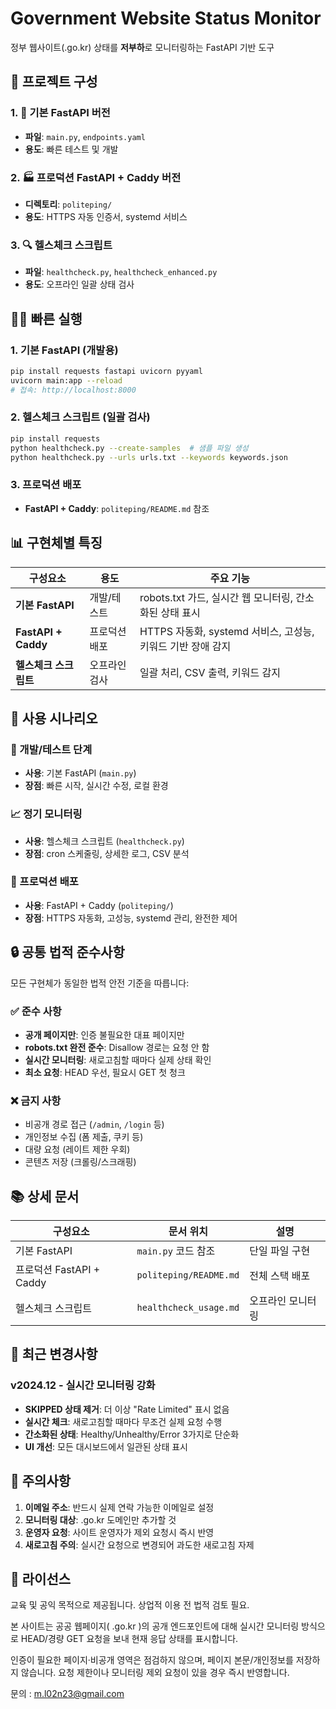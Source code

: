 # Government Website Status Monitor

정부 웹사이트(.go.kr) 상태를 **저부하**로 모니터링하는 FastAPI 기반 도구

## 🔀 프로젝트 구성

### 1. 🐍 기본 FastAPI 버전
- **파일**: `main.py`, `endpoints.yaml`
- **용도**: 빠른 테스트 및 개발

### 2. 🏭 프로덕션 FastAPI + Caddy 버전
- **디렉토리**: `politeping/`
- **용도**: HTTPS 자동 인증서, systemd 서비스

### 3. 🔍 헬스체크 스크립트
- **파일**: `healthcheck.py`, `healthcheck_enhanced.py`
- **용도**: 오프라인 일괄 상태 검사

## 🏃‍♂️ 빠른 실행

### 1. 기본 FastAPI (개발용)
```bash
pip install requests fastapi uvicorn pyyaml
uvicorn main:app --reload
# 접속: http://localhost:8000
```

### 2. 헬스체크 스크립트 (일괄 검사)
```bash
pip install requests
python healthcheck.py --create-samples  # 샘플 파일 생성
python healthcheck.py --urls urls.txt --keywords keywords.json
```

### 3. 프로덕션 배포
- **FastAPI + Caddy**: `politeping/README.md` 참조

## 📊 구현체별 특징

| 구성요소 | 용도 | 주요 기능 |
|---------|------|-----------|
| **기본 FastAPI** | 개발/테스트 | robots.txt 가드, 실시간 웹 모니터링, 간소화된 상태 표시 |
| **FastAPI + Caddy** | 프로덕션 배포 | HTTPS 자동화, systemd 서비스, 고성능, 키워드 기반 장애 감지 |
| **헬스체크 스크립트** | 오프라인 검사 | 일괄 처리, CSV 출력, 키워드 감지 |

## 🎯 사용 시나리오

### 🧪 개발/테스트 단계
- **사용**: 기본 FastAPI (`main.py`)
- **장점**: 빠른 시작, 실시간 수정, 로컬 환경

### 📈 정기 모니터링
- **사용**: 헬스체크 스크립트 (`healthcheck.py`)
- **장점**: cron 스케줄링, 상세한 로그, CSV 분석

### 🏢 프로덕션 배포
- **사용**: FastAPI + Caddy (`politeping/`)
- **장점**: HTTPS 자동화, 고성능, systemd 관리, 완전한 제어

## 🔒 공통 법적 준수사항

모든 구현체가 동일한 법적 안전 기준을 따릅니다:

### ✅ 준수 사항
- **공개 페이지만**: 인증 불필요한 대표 페이지만
- **robots.txt 완전 준수**: Disallow 경로는 요청 안 함
- **실시간 모니터링**: 새로고침할 때마다 실제 상태 확인
- **최소 요청**: HEAD 우선, 필요시 GET 첫 청크

### ❌ 금지 사항
- 비공개 경로 접근 (`/admin`, `/login` 등)
- 개인정보 수집 (폼 제출, 쿠키 등)
- 대량 요청 (레이트 제한 우회)
- 콘텐츠 저장 (크롤링/스크래핑)

## 📚 상세 문서

| 구성요소 | 문서 위치 | 설명 |
|---------|-----------|------|
| 기본 FastAPI | `main.py` 코드 참조 | 단일 파일 구현 |
| 프로덕션 FastAPI + Caddy | `politeping/README.md` | 전체 스택 배포 |
| 헬스체크 스크립트 | `healthcheck_usage.md` | 오프라인 모니터링 |

## 🔄 최근 변경사항

### v2024.12 - 실시간 모니터링 강화
- **SKIPPED 상태 제거**: 더 이상 "Rate Limited" 표시 없음
- **실시간 체크**: 새로고침할 때마다 무조건 실제 요청 수행
- **간소화된 상태**: Healthy/Unhealthy/Error 3가지로 단순화
- **UI 개선**: 모든 대시보드에서 일관된 상태 표시

## 🚨 주의사항

1. **이메일 주소**: 반드시 실제 연락 가능한 이메일로 설정
2. **모니터링 대상**: .go.kr 도메인만 추가할 것
3. **운영자 요청**: 사이트 운영자가 제외 요청시 즉시 반영
4. **새로고침 주의**: 실시간 요청으로 변경되어 과도한 새로고침 자제

## 📄 라이선스

교육 및 공익 목적으로 제공됩니다. 상업적 이용 전 법적 검토 필요.

본 사이트는 공공 웹페이지( .go.kr )의 공개 엔드포인트에 대해
실시간 모니터링 방식으로 HEAD/경량 GET 요청을 보내
현재 응답 상태를 표시합니다. 

인증이 필요한 페이지·비공개 영역은
점검하지 않으며, 페이지 본문/개인정보를 저장하지 않습니다.
요청 제한이나 모니터링 제외 요청이 있을 경우 즉시 반영합니다.

문의 : m.l02n23@gmail.com
